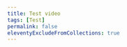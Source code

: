 ```yaml
---
title: Test video
tags: [Test]
permalink: false
eleventyExcludeFromCollections: true
---
```


<div data-service="youtube" data-id="1UKjfSyox-k"></div>
